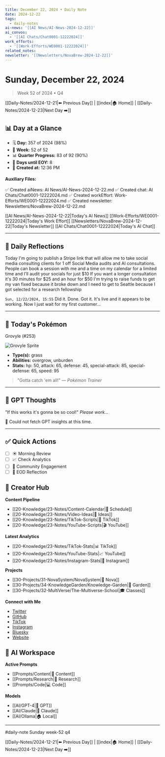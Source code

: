 ```yaml
---
title: December 22, 2024 • Daily Note
date: 2024-12-22
tags:
  - daily-notes
ai-news: '[[AI News/AI-News-2024-12-22]]'
ai_convos:
  - '[[AI Chats/Chat0001-12222024]]'
work_efforts:
  - '[[Work-Efforts/WE0001-12222024]]'
related_notes:
newsletter: '[[Newsletters/NovaBrew-2024-12-22]]'
---
```

# Sunday, December 22, 2024
> Week 52 of 2024 • Q4

[[Daily-Notes/2024-12-21|⬅️ Previous Day]] | [[index|🏠 Home]] | [[Daily-Notes/2024-12-23|Next Day ➡️]]

## 📊 Day at a Glance
- 🗓️ **Day:** 357 of 2024 (98%)
- 📅 **Week:** 52 of 52
- 📊 **Quarter Progress:** 83 of 92 (90%)
- 🎯 **Days until EOY:** 8
- 🔄 **Created at:** 12:36 PM

#### Auxiliary Files:
✅ Created aiNews: AI News/AI-News-2024-12-22.md
✅ Created chat: AI Chats/Chat0001-12222024.md
✅ Created workEffort: Work-Efforts/WE0001-12222024.md
✅ Created newsletter: Newsletters/NovaBrew-2024-12-22.md

[[AI News/AI-News-2024-12-22|Today's AI News]]
[[Work-Efforts/WE0001-12222024|Today's Work Effort]]
[[Newsletters/NovaBrew-2024-12-22|Today's Newsletter]]
[[AI Chats/Chat0001-12222024|Today's AI Chat]]

---

## 📝 Daily Reflections

Today I'm going to publish a Stripe link that will allow me to take social media consulting clients for 1 off Social Media audits and AI consultations. People can book a session with me and a time on my calendar for a limited time and I'll audit your socials for just $10
If you want a longer consultation it's 30 minutes for $25 and an hour for $50
I'm trying to raise funds to get my van fixed because it broke down and I need to get to Seattle because I got selected for a research fellowship

`Sun, 12/22/2024, 15:55`
Did it. Done. Got it. It's live and it appears to be working. Now I just wait for my first customer...




---

## 🐾 Today's Pokémon

Grovyle (#253)

![Grovyle Sprite](https://raw.githubusercontent.com/PokeAPI/sprites/master/sprites/pokemon/253.png)

- **Type(s):** grass
- **Abilities:** overgrow, unburden
- **Stats:** hp: 50, attack: 65, defense: 45, special-attack: 85, special-defense: 65, speed: 95

> "Gotta catch 'em all!" — *Pokémon Trainer*
    

---

## 🤖 GPT Thoughts

"If this works it's gonna be so cool!"
*Please work...*

🤖 Could not fetch GPT insights at this time.


---

## ✅ Quick Actions
- [ ] ☀️ Morning Review
- [ ] 📈 Check Analytics
- [ ] 🤝 Community Engagement
- [ ] 🌙 EOD Reflection

## 📱 Creator Hub
**Content Pipeline**
- [[20-Knowledge/23-Notes/Content-Calendar|📅 Schedule]]
- [[20-Knowledge/23-Notes/Video-Ideas|🎥 Ideas]]
- [[20-Knowledge/23-Notes/TikTok-Scripts|📝 TikTok]]
- [[20-Knowledge/23-Notes/YouTube-Scripts|🎬 YouTube]]

**Latest Analytics**
- [[20-Knowledge/23-Notes/TikTok-Stats|📊 TikTok]]
- [[20-Knowledge/23-Notes/YouTube-Stats|📈 YouTube]]
- [[20-Knowledge/23-Notes/Instagram-Stats|📸 Instagram]]

**Projects**
- [[30-Projects/31-NovaSystem/NovaSystem|🤖 Nova]]
- [[30-Projects/34-KnowledgeGarden/Knowledge-Garden|🌳 Garden]]
- [[30-Projects/32-MultiVerse/The-Multiverse-School|🎓 Classes]]

**Connect with Me**
- [Twitter](https://twitter.com/thecoffeejesus)
- [GitHub](https://github.com/ctavolazzi)
- [TikTok](https://tiktok.com/@thecoffeejesus)
- [Instagram](https://instagram.com/thecoffeejesus)
- [Bluesky](https://bsky.app/profile/thecoffeejesus.bsky.social)
- [Website](https://thecoffeejesus.com)

## 🤖 AI Workspace
**Active Prompts**
- [[Prompts/Content|📝 Content]]
- [[Prompts/Research|🔬 Research]]
- [[Prompts/Code|💻 Code]]

**Models**
- [[AI/GPT-4|💬 GPT]]
- [[AI/Claude|🧠 Claude]]
- [[AI/Ollama|🏠 Local]]

---

#daily-note  Sunday week-52 q4

[[Daily-Notes/2024-12-21|⬅️ Previous Day]] | [[index|🏠 Home]] | [[Daily-Notes/2024-12-23|Next Day ➡️]]
